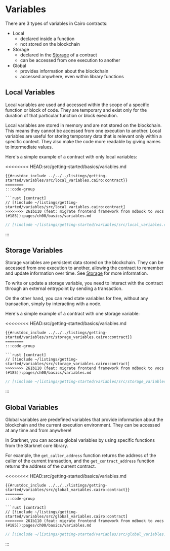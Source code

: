 # Variables

There are 3 types of variables in Cairo contracts:

- Local
  - declared inside a function
  - not stored on the blockchain
- Storage
  - declared in the [Storage](./storage.md) of a contract
  - can be accessed from one execution to another
- Global
  - provides information about the blockchain
  - accessed anywhere, even within library functions

## Local Variables

Local variables are used and accessed within the scope of a specific function or block of code. They are temporary and exist only for the duration of that particular function or block execution.

Local variables are stored in memory and are not stored on the blockchain. This means they cannot be accessed from one execution to another. Local variables are useful for storing temporary data that is relevant only within a specific context. They also make the code more readable by giving names to intermediate values.

Here's a simple example of a contract with only local variables:

<<<<<<<< HEAD:src/getting-started/basics/variables.md
```cairo
{{#rustdoc_include ../../../listings/getting-started/variables/src/local_variables.cairo:contract}}
========
:::code-group

```rust [contract]
// [!include ~/listings/getting-started/variables/src/local_variables.cairo:contract]
>>>>>>>> 261b110 (feat: migrate frontend framework from mdbook to vocs  (#185)):pages/ch00/basics/variables.md
```

```rust [tests]
// [!include ~/listings/getting-started/variables/src/local_variables.cairo:tests]
```

:::

## Storage Variables

Storage variables are persistent data stored on the blockchain. They can be accessed from one execution to another, allowing the contract to remember and update information over time. See [Storage](./storage.md) for more information.

To write or update a storage variable, you need to interact with the contract through an external entrypoint by sending a transaction.

On the other hand, you can read state variables for free, without any transaction, simply by interacting with a node.

Here's a simple example of a contract with one storage variable:

<<<<<<<< HEAD:src/getting-started/basics/variables.md
```cairo
{{#rustdoc_include ../../../listings/getting-started/variables/src/storage_variables.cairo:contract}}
========
:::code-group

```rust [contract]
// [!include ~/listings/getting-started/variables/src/storage_variables.cairo:contract]
>>>>>>>> 261b110 (feat: migrate frontend framework from mdbook to vocs  (#185)):pages/ch00/basics/variables.md
```

```rust [tests]
// [!include ~/listings/getting-started/variables/src/storage_variables.cairo:tests]
```

:::

## Global Variables

Global variables are predefined variables that provide information about the blockchain and the current execution environment. They can be accessed at any time and from anywhere!

In Starknet, you can access global variables by using specific functions from the Starknet core library.

For example, the `get_caller_address` function returns the address of the caller of the current transaction, and the `get_contract_address` function returns the address of the current contract.

<<<<<<<< HEAD:src/getting-started/basics/variables.md
```cairo
{{#rustdoc_include ../../../listings/getting-started/variables/src/global_variables.cairo:contract}}
========
:::code-group

```rust [contract]
// [!include ~/listings/getting-started/variables/src/global_variables.cairo:contract]
>>>>>>>> 261b110 (feat: migrate frontend framework from mdbook to vocs  (#185)):pages/ch00/basics/variables.md
```

```rust [tests]
// [!include ~/listings/getting-started/variables/src/global_variables.cairo:tests]
```

:::
